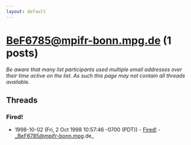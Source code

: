 ```yaml
---
layout: default
---
```


# BeF6785@mpifr-bonn.mpg.de (1 posts)

_Be aware that many list participants used multiple email addresses over their time active on the list. As such this page may not contain all threads available._

## Threads

### Fired!
+ 1998-10-02 (Fri, 2 Oct 1998 10:57:46 -0700 (PDT)) - [Fired!](/archive/1998/10/056c25c8b6ec464becbab39b1d2affdad2ee5ee373167416d2ce75ad7c5c7af6) - _BeF6785@mpifr-bonn.mpg.de_

